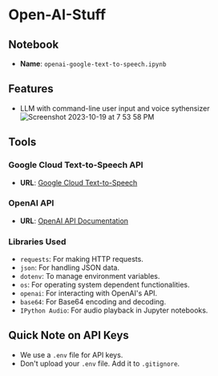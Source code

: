 # Open-AI-Stuff

## Notebook

- **Name**: `openai-google-text-to-speech.ipynb`
  
## Features

- LLM with command-line user input and voice sythensizer
![Screenshot 2023-10-19 at 7 53 58 PM](https://github.com/jeighmz/open-ai-stuff/assets/48871068/ab7bf79c-8ce9-425f-89b8-36c16c77e0e1)

## Tools

### Google Cloud Text-to-Speech API
- **URL**: [Google Cloud Text-to-Speech](https://cloud.google.com/text-to-speech/?hl=en_US&_ga=2.165032319.-1794441157.1692661063&_gac=1.222840681.1697749288.CjwKCAjwp8OpBhAFEiwAG7NaEiqKYJBONlZkAfD16w1bkZQZMRkhLQOBy28wqpXXem1fN3ZiVtWOzBoCacEQAvD_BwE)

### OpenAI API
- **URL**: [OpenAI API Documentation](https://platform.openai.com/docs/api-reference)

### Libraries Used

- `requests`: For making HTTP requests.
- `json`: For handling JSON data.
- `dotenv`: To manage environment variables.
- `os`: For operating system dependent functionalities.
- `openai`: For interacting with OpenAI's API.
- `base64`: For Base64 encoding and decoding.
- `IPython Audio`: For audio playback in Jupyter notebooks.

## Quick Note on API Keys

- We use a `.env` file for API keys.
- Don't upload your `.env` file. Add it to `.gitignore`.
